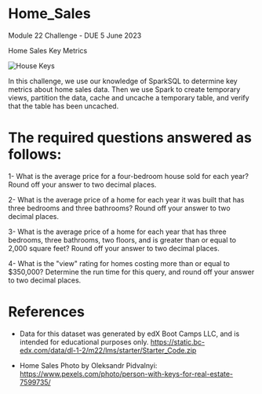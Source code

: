 # Home_Sales
Module 22 Challenge - DUE 5 June 2023

Home Sales Key Metrics

![House Keys]()

In this challenge, we use our knowledge of SparkSQL to determine key metrics about home sales data. Then we use Spark to create temporary views, partition the data, cache and uncache a temporary table, and verify that the table has been uncached.

# The required questions answered as follows:

1- What is the average price for a four-bedroom house sold for each year? Round off your answer to two decimal places.

2- What is the average price of a home for each year it was built that has three bedrooms and three bathrooms? Round off your answer to two decimal places.

3- What is the average price of a home for each year that has three bedrooms, three bathrooms, two floors, and is greater than or equal to 2,000 square feet? Round off your answer to two decimal places.

4- What is the "view" rating for homes costing more than or equal to $350,000? Determine the run time for this query, and round off your answer to two decimal places.

# References
- Data for this dataset was generated by edX Boot Camps LLC, and is intended for educational purposes only.  https://static.bc-edx.com/data/dl-1-2/m22/lms/starter/Starter_Code.zip

- Home Sales Photo by Oleksandr Pidvalnyi: https://www.pexels.com/photo/person-with-keys-for-real-estate-7599735/

